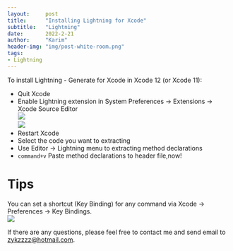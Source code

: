 ```yaml
---
layout:     post
title:      "Installing Lightning for Xcode"
subtitle:   "Lightning"
date:       2022-2-21
author:     "Karim"
header-img: "img/post-white-room.png"
tags:
- Lightning
---
```


To install Lightning - Generate for Xcode in Xcode 12 (or Xcode 11):
- Quit Xcode
- Enable Lightning extension in System Preferences -> Extensions -> Xcode Source Editor  
 ![](http://images.foolishtalk.org/C54AFAC1-558F-4682-AF83-C7AC04E89E75.png)  
 ![](http://images.foolishtalk.org/E1AA6956-0246-4377-B085-DA45E9FAF733.png)  
- Restart Xcode
- Select the code you want to extracting
- Use Editor -> Lightning menu to extracting method declarations
- `command+v` Paste method declarations to header file,now!


# Tips  
You can set a shortcut (Key Binding) for any command via Xcode -> Preferences -> Key Bindings.   
![](http://images.foolishtalk.org/D7233F8D-4E03-4B53-8A14-8B402BF4051A.png) 

If there are any questions, please feel free to contact me and send email to zykzzzz@hotmail.com.